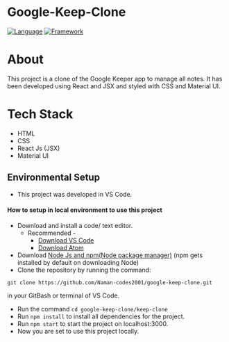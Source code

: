 # Google-Keep-Clone
[![Language](https://img.shields.io/badge/Language-Javascript-blue.svg?style=flat)](https://www.javascript.com/)
[![Framework](https://img.shields.io/badge/Framework-Reactjs-brightgreen.svg?style=flat)](https://reactjs.org/)
# About
This project is a clone of the Google Keeper app to manage all notes. It has been developed using React and JSX and styled with CSS and Material UI.
# Tech Stack
- HTML
- CSS
- React Js (JSX)
- Material UI
## Environmental Setup
- This project was developed in VS Code.
#### How to setup in local environment to use this project
- Download and install a code/ text editor.
  - Recommended -
    - [Download VS Code](https://code.visualstudio.com/download)
    - [Download Atom](https://atom.io/)
- Download [Node Js and npm(Node package manager)](https://nodejs.org/en/) (npm gets installed by default on downloading Node)
- Clone the repository by running the command:
```
git clone https://github.com/Naman-codes2001/google-keep-clone.git
```
in your GitBash or terminal of VS Code.
- Run the command `cd google-keep-clone/keep-clone`
- Run `npm install` to install all dependencies for the project.
- Run `npm start` to start the project on localhost:3000.
- Now you are set to use this project locally.
